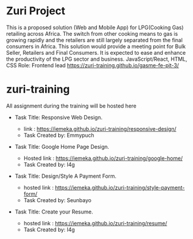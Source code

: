 # Zuri Project
This is a proposed solution (Web and Mobile App) for LPG(Cooking Gas) retailing across Africa. The switch from other cooking means to gas is growing rapidly and the retailers are still largely separated from the final consumers in Africa. This solution would provide a meeting point for Bulk Seller, Retailers and Final Consumers. It is expected to ease and enhance the productivity of the LPG sector and business. JavaScript/React, HTML, CSS
Role: Frontend lead
https://zuri-training.github.io/gasme-fe-pjt-3/

# zuri-training
All assignment during  the training will be hosted here

- Task Title: Responsive Web Design. 
    - link : https://iemeka.github.io/zuri-training/responsive-design/
    - Task Created by: Emmypuch

- Task Title: Google Home Page Design. 
    - Hosted link : https://iemeka.github.io/zuri-training/google-home/
    - Task Created by: I4g

- Task Title: Design/Style A Payment Form. 
    - hosted link : https://iemeka.github.io/zuri-training/style-payment-form/
    - Task Created by: Seunbayo

- Task Title: Create your Resume. 
    - hosted link : https://iemeka.github.io/zuri-training/resume/
    - Task Created by: I4g
